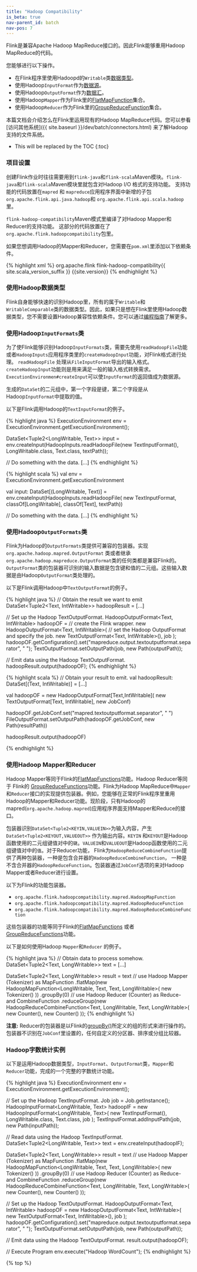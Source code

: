 ```yaml
---
title: "Hadoop Compatibility"
is_beta: true
nav-parent_id: batch
nav-pos: 7
---
```

<!--
Licensed to the Apache Software Foundation (ASF) under one
or more contributor license agreements.  See the NOTICE file
distributed with this work for additional information
regarding copyright ownership.  The ASF licenses this file
to you under the Apache License, Version 2.0 (the
"License"); you may not use this file except in compliance
with the License.  You may obtain a copy of the License at

  http://www.apache.org/licenses/LICENSE-2.0

Unless required by applicable law or agreed to in writing,
software distributed under the License is distributed on an
"AS IS" BASIS, WITHOUT WARRANTIES OR CONDITIONS OF ANY
KIND, either express or implied.  See the License for the
specific language governing permissions and limitations
under the License.
-->

Flink是兼容Apache Hadoop MapReduce接口的。因此Flink能够重用Hadoop MapReduce的代码。

您能够进行以下操作。

- 在Flink程序里使用Hadoopd的`Writable`类[数据类型](index.html#data-types)。
- 使用Hadoop`InputFormat`作为[数据源](index.html#data-sources)。
- 使用Hadoop`OutputFormat`作为[数据汇](index.html#data-sinks)。
- 使用Hadoop`Mapper`作为Flink里的[FlatMapFunction](dataset_transformations.html#flatmap)集合。
- 使用Hadoop`Reducer`作为Flink里的[GroupReduceFunction](dataset_transformations.html#groupreduce-on-grouped-dataset)集合。

本篇文档会介绍怎么在Flink里运用现有的Hadoop MapReduce代码。您可以参看[访问其他系统]({{ site.baseurl }}/dev/batch/connectors.html) 来了解Hadoop支持的文件系统。

* This will be replaced by the TOC
{:toc}

### 项目设置

创建Flink作业时往往需要用到`flink-java`和`flink-scala`Maven模块。`flink-java`和`flink-scala`Maven模块里就包含对Hadoop I/O 格式的支持功能。
支持功能的代码放置在`mapred` 和 `mapreduce`应用程序界面中新增的子包`org.apache.flink.api.java.hadoop`和
`org.apache.flink.api.scala.hadoop`里。

`flink-hadoop-compatibility`Maven模式里编译了对Hadoop Mapper和Reducer的支持功能。
这部分的代码放置在了`org.apache.flink.hadoopcompatibility`包里。

如果您想调用Hadoop的Mapper和Reducer，您需要在`pom.xml`里添加以下依赖条件。

{% highlight xml %}
<dependency>
	<groupId>org.apache.flink</groupId>
	<artifactId>flink-hadoop-compatibility{{ site.scala_version_suffix }}</artifactId>
	<version>{{site.version}}</version>
</dependency>
{% endhighlight %}

### 使用Hadoop数据类型

Flink自身能够快速的识别Hadoop里，所有的属于`Writable`和`WritableComparable`类的数据类型。因此，如果只是想在Flink里使用Hadoop数据类型，您不需要设置Hadoop兼容性依赖条件。您可以通过[编程指南](index.html#data-types)了解更多。

### 使用Hadoop`InputFormats`类

为了使Flink能够识别Hadoop`InputFormats`类，需要先使用`readHadoopFile`功能或者`HadoopInputs`应用程序类里的`createHadoopInput`功能，对Flink格式进行处理。
`readHadoopFile` 处理从`FileInputFormat`导出的输入格式。`createHadoopInput`功能则是用来满足一般的输入格式转换需求。
`ExecutionEnvironmen#createInput`可以使`InputFormat`的返回值成为数据源。

生成的`DataSet`的二元组中，第一个字段是键，第二个字段是从Hadoop`InputFormat`中提取的值。

以下是Flink调用Hadoop的`TextInputFormat`的例子。

<div class="codetabs" markdown="1">
<div data-lang="java" markdown="1">

{% highlight java %}
ExecutionEnvironment env = ExecutionEnvironment.getExecutionEnvironment();

DataSet<Tuple2<LongWritable, Text>> input =
    env.createInput(HadoopInputs.readHadoopFile(new TextInputFormat(),
                        LongWritable.class, Text.class, textPath));

// Do something with the data.
[...]
{% endhighlight %}

</div>
<div data-lang="scala" markdown="1">

{% highlight scala %}
val env = ExecutionEnvironment.getExecutionEnvironment

val input: DataSet[(LongWritable, Text)] =
  env.createInput(HadoopInputs.readHadoopFile(
                    new TextInputFormat, classOf[LongWritable], classOf[Text], textPath))

// Do something with the data.
[...]
{% endhighlight %}

</div>

</div>

### 使用Hadoop`OutputFormats`类

Flink为Hadoop的`OutputFormats`类提供可兼容的包装器。实现`org.apache.hadoop.mapred.OutputFormat` 类或者继承`org.apache.hadoop.mapreduce.OutputFormat`类的任何类都是兼容Flink的。
`OutputFormat`类的包装器可识别的输入数据是包含键和值的二元组。这些输入数据是由Hadoop`OutputFormat`类处理的。

以下是Flink调用Hadoop中`TextOutputFormat`的例子。

<div class="codetabs" markdown="1">
<div data-lang="java" markdown="1">

{% highlight java %}
// Obtain the result we want to emit
DataSet<Tuple2<Text, IntWritable>> hadoopResult = [...]

// Set up the Hadoop TextOutputFormat.
HadoopOutputFormat<Text, IntWritable> hadoopOF =
  // create the Flink wrapper.
  new HadoopOutputFormat<Text, IntWritable>(
    // set the Hadoop OutputFormat and specify the job.
    new TextOutputFormat<Text, IntWritable>(), job
  );
hadoopOF.getConfiguration().set("mapreduce.output.textoutputformat.separator", " ");
TextOutputFormat.setOutputPath(job, new Path(outputPath));

// Emit data using the Hadoop TextOutputFormat.
hadoopResult.output(hadoopOF);
{% endhighlight %}

</div>
<div data-lang="scala" markdown="1">

{% highlight scala %}
// Obtain your result to emit.
val hadoopResult: DataSet[(Text, IntWritable)] = [...]

val hadoopOF = new HadoopOutputFormat[Text,IntWritable](
  new TextOutputFormat[Text, IntWritable],
  new JobConf)

hadoopOF.getJobConf.set("mapred.textoutputformat.separator", " ")
FileOutputFormat.setOutputPath(hadoopOF.getJobConf, new Path(resultPath))

hadoopResult.output(hadoopOF)


{% endhighlight %}

</div>

</div>

### 使用Hadoop Mapper和Reducer

Hadoop Mapper等同于Flink的[FlatMapFunctions](dataset_transformations.html#flatmap)功能。Hadoop Reducer等同于 Flink的 [GroupReduceFunctions](dataset_transformations.html#groupreduce-on-grouped-dataset)功能。Flink为Hadoop MapReduce中`Mapper`和`Reducer`接口的实现提供包装器。例如，您能够在正常的Flink程序里重用Hadoop的Mapper和Reducer功能。现阶段，只有Hadoop的mapred(`org.apache.hadoop.mapred`)应用程序界面支持Mapper和Reduce的接口。

包装器识别`DataSet<Tuple2<KEYIN,VALUEIN>>`为输入内容，产生`DataSet<Tuple2<KEYOUT,VALUEOUT>>` 作为输出内容。`KEYIN` 和`KEYOUT`是Hadoop函数使用的二元组键值对中的`键`。`VALUEIN`和`VALUEOUT`是Hadoop函数使用的二元组键值对中的`值`。对于Reducer功能，
Flink为`HadoopReduceCombineFunction`提供了两种包装器，一种是包含合并器的`HadoopReduceCombineFunction`， 一种是不含合并器的`HadoopReduceFunction`。包装器通过`JobConf`选项的来对Hadoop Mapper或者Reducer进行设置。

以下为Flink的功能包装器。

- `org.apache.flink.hadoopcompatibility.mapred.HadoopMapFunction`
- `org.apache.flink.hadoopcompatibility.mapred.HadoopReduceFunction`
- `org.apache.flink.hadoopcompatibility.mapred.HadoopReduceCombineFunction`

这些包装器的功能等同于Flink的[FlatMapFunctions](dataset_transformations.html#flatmap) 或者 [GroupReduceFunctions](dataset_transformations.html#groupreduce-on-grouped-dataset)功能。

以下是如何使用Hadoop `Mapper`和`Reducer` 的例子。

{% highlight java %}
// Obtain data to process somehow.
DataSet<Tuple2<Text, LongWritable>> text = [...]

DataSet<Tuple2<Text, LongWritable>> result = text
  // use Hadoop Mapper (Tokenizer) as MapFunction
  .flatMap(new HadoopMapFunction<LongWritable, Text, Text, LongWritable>(
    new Tokenizer()
  ))
  .groupBy(0)
  // use Hadoop Reducer (Counter) as Reduce- and CombineFunction
  .reduceGroup(new HadoopReduceCombineFunction<Text, LongWritable, Text, LongWritable>(
    new Counter(), new Counter()
  ));
{% endhighlight %}

**注意:** Reducer的包装器是以Flink的[groupBy()](dataset_transformations.html#transformations-on-grouped-dataset)所定义的组的形式来进行操作的。包装器不识别在`JobConf`里设置的，任何自定义的分区器、排序或分组比较器。

### Hadoop字数统计实例 

以下是运用Hadoop数据类型，`InputFormat`、`OutputFormat`类，`Mapper`和`Reducer`功能，完成的一个完整的字数统计功能。

{% highlight java %}
ExecutionEnvironment env = ExecutionEnvironment.getExecutionEnvironment();

// Set up the Hadoop TextInputFormat.
Job job = Job.getInstance();
HadoopInputFormat<LongWritable, Text> hadoopIF =
  new HadoopInputFormat<LongWritable, Text>(
    new TextInputFormat(), LongWritable.class, Text.class, job
  );
TextInputFormat.addInputPath(job, new Path(inputPath));

// Read data using the Hadoop TextInputFormat.
DataSet<Tuple2<LongWritable, Text>> text = env.createInput(hadoopIF);

DataSet<Tuple2<Text, LongWritable>> result = text
  // use Hadoop Mapper (Tokenizer) as MapFunction
  .flatMap(new HadoopMapFunction<LongWritable, Text, Text, LongWritable>(
    new Tokenizer()
  ))
  .groupBy(0)
  // use Hadoop Reducer (Counter) as Reduce- and CombineFunction
  .reduceGroup(new HadoopReduceCombineFunction<Text, LongWritable, Text, LongWritable>(
    new Counter(), new Counter()
  ));

// Set up the Hadoop TextOutputFormat.
HadoopOutputFormat<Text, IntWritable> hadoopOF =
  new HadoopOutputFormat<Text, IntWritable>(
    new TextOutputFormat<Text, IntWritable>(), job
  );
hadoopOF.getConfiguration().set("mapreduce.output.textoutputformat.separator", " ");
TextOutputFormat.setOutputPath(job, new Path(outputPath));

// Emit data using the Hadoop TextOutputFormat.
result.output(hadoopOF);

// Execute Program
env.execute("Hadoop WordCount");
{% endhighlight %}

{% top %}
